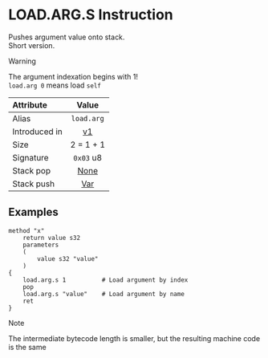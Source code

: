 # LOAD.ARG.S Instruction
Pushes argument value onto stack.  
Short version.

> [!WARNING]  
> The argument indexation begins with 1!  
> `load.arg 0` means load `self`

Attribute|Value
:-|:-:
Alias | `load.arg`
Introduced in | [v1](/v1)
Size | 2 = 1 + 1
Signature | `0x03` u8
Stack pop | [None](/STACK_BEHAVIOUR.md#None)
Stack push| [Var](/STACK_BEHAVIOUR.md#MoveVar)


## Examples

```
method "x"
    return value s32
    parameters
    (
        value s32 "value"
    )
{
    load.arg.s 1          # Load argument by index
    pop
    load.arg.s "value"    # Load argument by name
    ret
}
```

> [!NOTE]
> The intermediate bytecode length is smaller, but the resulting machine code is the same